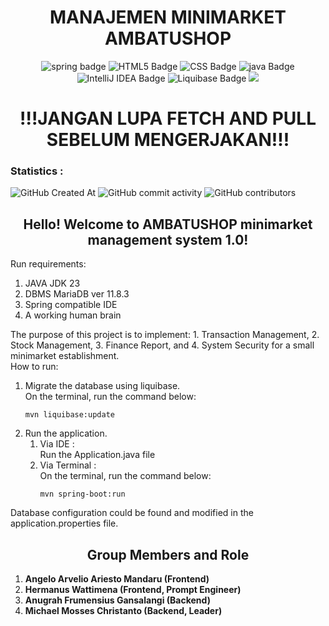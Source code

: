 <h1 align="center"><b>MANAJEMEN MINIMARKET AMBATUSHOP</b></h1>
<div align="center">
  <img src="https://img.shields.io/badge/Spring-6DB33F?logo=spring&logoColor=fff&style=plastic" alt="spring badge">
  <img src="https://img.shields.io/badge/HTML5-E34F26?logo=html5&logoColor=fff&style=plastic" alt="HTML5 Badge">
  <img src="https://img.shields.io/badge/CSS-639?logo=css&logoColor=fff&style=plastic" alt="CSS Badge">
  <img src="https://img.shields.io/badge/Java-%23ED8B00.svg?logo=openjdk&logoColor=white" alt="java Badge">
  <img src="https://img.shields.io/badge/IntelliJ%20IDEA-000?logo=intellijidea&logoColor=fff&style=plastic" alt="IntelliJ IDEA Badge">
  <img src="https://img.shields.io/badge/Liquibase-2962FF?logo=liquibase&logoColor=fff&style=plastic" alt="Liquibase Badge">
  <img src="https://img.shields.io/badge/MariaDB-003545?style=for-the-badge&logo=mariadb&logoColor=white&style=plastic">
</div>
<h1 align="center"><b>!!!JANGAN LUPA FETCH AND PULL SEBELUM MENGERJAKAN!!!</b></h1>
<h3>Statistics :</h3>
<div>
  <img alt="GitHub Created At" src="https://img.shields.io/github/created-at/sh1re-3201/ambatushop_1.0?color=black">
  <img alt="GitHub commit activity" src="https://img.shields.io/github/commit-activity/w/sh1re-3201/ambatushop_1.0?style=plastic&color=black">
  <img alt="GitHub contributors" src="https://img.shields.io/github/contributors/sh1re-3201/ambatushop_1.0?color=black">
</div>
<div>
  <h2 align="center" >Hello! Welcome to AMBATUSHOP minimarket management system 1.0!</h2>
  <p align="justify" >
    Run requirements:
    <br>
    <ol>
      <li>
        JAVA JDK 23
      </li>
      <li>
        DBMS MariaDB ver 11.8.3
      </li>
      <li>
        Spring compatible IDE
      </li>
      <li>
        A working human brain
      </li>
    </ol>
    The purpose of this project is to implement: 1. Transaction Management, 2. Stock Management, 3. Finance Report, and 4. System Security for a small minimarket establishment.
    <br>
    How to run:
    <ol>
        <li>
        Migrate the database using liquibase.<br>
        On the terminal, run the command below:
        <pre><code>mvn liquibase:update</code></pre>
        </li>
        <li>
        Run the application.<br>
        <ol>
            <li>
            Via IDE :<br>
            Run the Application.java file
            </li>
            <li>
            Via Terminal :<br>
            On the terminal, run the command below:
            <pre><code>mvn spring-boot:run</code></pre>
            </li>
        </ol>
        </li>
    </ol>

Database configuration could be found and modified in the application.properties file.


</div>
<div>
<h2 align="center">Group Members and Role</h2>
<ol>
    <li>
        <b>Angelo Arvelio Ariesto Mandaru (Frontend) </b>
    </li>
    <li>
        <b>Hermanus Wattimena (Frontend, Prompt Engineer)</b>
    </li>
    <li>
        <b>Anugrah Frumensius Gansalangi (Backend)</b>
    </li>
    <li>
        <b>Michael Mosses Christanto (Backend, Leader)</b>
    </li>
</ol>
</div>





